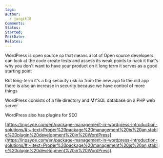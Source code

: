 ```yaml
---
tags: 
author:
  - jacgit18
Comments: 
Status: 
Started: 
EditDate: 
Relates:
---
```

WordPress is open source so that means a lot of Open source developers can look at the code create tests and assess its weak points to hack it that's why you don't want to have your product on it long term it serves as a good starting point 

But long-term it's a big security risk so from the new app to the old app there is also an increase in security because we have control of more things 

WordPress consists of a file directory and MYSQL database on a PHP web server 

WordPress also has plugins for SEO 

[https://inpsyde.com/en/package-management-in-wordpress-introduction-solutions/#:~:text=Proper%20package%20management%20is%20an,stable%20plugin%20development%20in%20WordPress](https://inpsyde.com/en/package-management-in-wordpress-introduction-solutions/#:~:text=Proper%20package%20management%20is%20an,stable%20plugin%20development%20in%20WordPress).